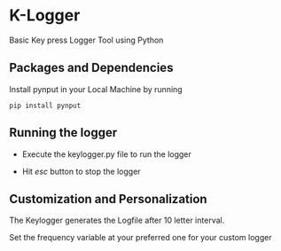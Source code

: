 # K-Logger

Basic Key press Logger Tool using Python


## Packages and Dependencies

Install pynput in your Local Machine by running

```
pip install pynput
```


## Running the logger

- Execute the keylogger.py file to run the logger

- Hit *esc* button to stop the logger

## Customization and Personalization

The Keylogger generates the Logfile after 10 letter interval. 

Set the frequency variable at your preferred one for your custom logger